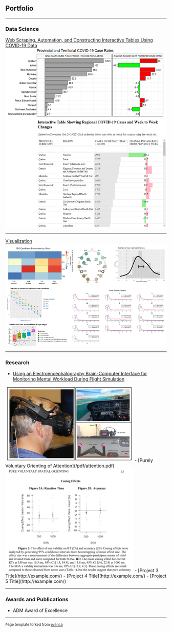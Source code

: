 ## Portfolio

---

### Data Science 

[Web Scraping, Automation, and Constructing Interactive Tables Using COVID-19 Data](/covid_table_files/covid_table2.html)
<img src="images/covid2.png?raw=true" style="width:550px;height:561.76px;"/>

---
[Visualization](/pdf/sample_presentation.pdf)
<img src="images/visualization.png?raw=true" style="width:550px;height:320px;"/>

---

### Research

- [Using an Electroencephalography Brain-Computer Interface for Monitoring Mental Workload 
During Flight Simulation](/pdf/Fraser_ISAP_2021.pdf)
<img src="images/bci.PNG?raw=true" style="width:400px;height:237px;"/>
- [Purely Voluntary Orienting of Attention](/pdf/attention.pdf)
<img src="images/attention.png?raw=true" style="width:400px;"/>
- [Project 3 Title](http://example.com/)
- [Project 4 Title](http://example.com/)
- [Project 5 Title](http://example.com/)

---
### Awards and Publications
- ADM Award of Excellence



---
<p style="font-size:11px">Page template forked from <a href="https://github.com/evanca/quick-portfolio">evanca</a></p>
<!-- Remove above link if you don't want to attibute -->
